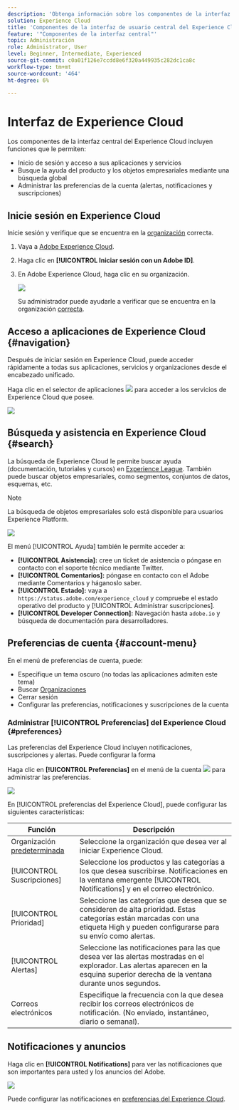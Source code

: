 ```yaml
---
description: 'Obtenga información sobre los componentes de la interfaz central en Experience Cloud, incluida la búsqueda global, las preferencias de su cuenta, cómo navegar por la interfaz y obtener ayuda. '
solution: Experience Cloud
title: 'Componentes de la interfaz de usuario central del Experience Cloud '
feature: '"Componentes de la interfaz central"'
topic: Administración
role: Administrator, User
level: Beginner, Intermediate, Experienced
source-git-commit: c0a01f126e7ccdd8e6f320a449935c282dc1ca8c
workflow-type: tm+mt
source-wordcount: '464'
ht-degree: 6%

---
```


# Interfaz de Experience Cloud 

Los componentes de la interfaz central del Experience Cloud incluyen funciones que le permiten:

* Inicio de sesión y acceso a sus aplicaciones y servicios
* Busque la ayuda del producto y los objetos empresariales mediante una búsqueda global
* Administrar las preferencias de la cuenta (alertas, notificaciones y suscripciones)

## Inicie sesión en Experience Cloud

Inicie sesión y verifique que se encuentra en la [organización](admin-getting-started/organizations.md) correcta.

1. Vaya a [Adobe Experience Cloud](https://experiencecloud.adobe.com/exc-content/login.html).
1. Haga clic en **[!UICONTROL Iniciar sesión con un Adobe ID]**.
1. En Adobe Experience Cloud, haga clic en su organización.

   ![](assets/organizations-menu.png)

   Su administrador puede ayudarle a verificar que se encuentra en la organización [correcta](admin-getting-started/organizations.md).

## Acceso a aplicaciones de Experience Cloud {#navigation}

Después de iniciar sesión en Experience Cloud, puede acceder rápidamente a todas sus aplicaciones, servicios y organizaciones desde el encabezado unificado.

Haga clic en el selector de aplicaciones ![](assets/menu-icon.png) para acceder a los servicios de Experience Cloud que posee.

![](assets/platform-core-services.png)

## Búsqueda y asistencia en Experience Cloud {#search}

La búsqueda de Experience Cloud le permite buscar ayuda (documentación, tutoriales y cursos) en [Experience League](https://experienceleague.adobe.com/?lang=es#home). También puede buscar objetos empresariales, como segmentos, conjuntos de datos, esquemas, etc.

>[!NOTE]
>
>La búsqueda de objetos empresariales solo está disponible para usuarios Experience Platform.

![](assets/search-menu.png)

El menú [!UICONTROL Ayuda] también le permite acceder a:

* **[!UICONTROL Asistencia]:** cree un ticket de asistencia o póngase en contacto con el   soporte técnico mediante Twitter.
* **[!UICONTROL Comentarios]:** póngase en contacto con el Adobe mediante Comentarios y háganoslo saber.
* **[!UICONTROL Estado]:** vaya a  `https://status.adobe.com/experience_cloud` y compruebe el estado operativo del producto y  [!UICONTROL Administrar suscripciones].
* **[!UICONTROL Developer Connection]:** Navegación hasta  `adobe.io` y búsqueda de documentación para desarrolladores.

## Preferencias de cuenta {#account-menu}

En el menú de preferencias de cuenta, puede:

* Especifique un tema oscuro (no todas las aplicaciones admiten este tema)
* Buscar [Organizaciones](admin-getting-started/organizations.md)
* Cerrar sesión
* Configurar las preferencias, notificaciones y suscripciones de la cuenta [](#preferences)

### Administrar [!UICONTROL Preferencias] del Experience Cloud {#preferences}

Las preferencias del Experience Cloud incluyen notificaciones, suscripciones y alertas. Puede configurar la forma

Haga clic en **[!UICONTROL Preferencias]** en el menú de la cuenta ![](assets/preferences-icon-sm.png) para administrar las preferencias.

![](assets/preferences-page.png)

En [!UICONTROL preferencias del Experience Cloud], puede configurar las siguientes características:

| Función | Descripción |
|--- |--- |
| Organización [predeterminada](admin-getting-started/organizations.md) | Seleccione la organización que desea ver al iniciar Experience Cloud. |
| [!UICONTROL Suscripciones] | Seleccione los productos y las categorías a los que desea suscribirse. Notificaciones en la ventana emergente [!UICONTROL Notifications] y en el correo electrónico. |
| [!UICONTROL Prioridad] | Seleccione las categorías que desea que se consideren de alta prioridad. Estas categorías están marcadas con una etiqueta High y pueden configurarse para su envío como alertas. |
| [!UICONTROL Alertas] | Seleccione las notificaciones para las que desea ver las alertas mostradas en el explorador. Las alertas aparecen en la esquina superior derecha de la ventana durante unos segundos. |
| Correos electrónicos | Especifique la frecuencia con la que desea recibir los correos electrónicos de notificación. (No enviado, instantáneo, diario o semanal). |

## Notificaciones y anuncios

Haga clic en **[!UICONTROL Notifications]** para ver las notificaciones que son importantes para usted y los anuncios del Adobe.

![](assets/notifications-menu-small.png)

Puede configurar las notificaciones en [preferencias del Experience Cloud](#preferences).
